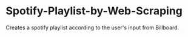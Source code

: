 # Spotify-Playlist-by-Web-Scraping
Creates a spotify playlist according to the user's input from Billboard.
